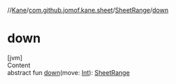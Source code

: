 //[Kane](../../index.md)/[com.github.jomof.kane.sheet](../index.md)/[SheetRange](index.md)/[down](down.md)



# down  
[jvm]  
Content  
abstract fun [down](down.md)(move: [Int](https://kotlinlang.org/api/latest/jvm/stdlib/kotlin/-int/index.html)): [SheetRange](index.md)  



